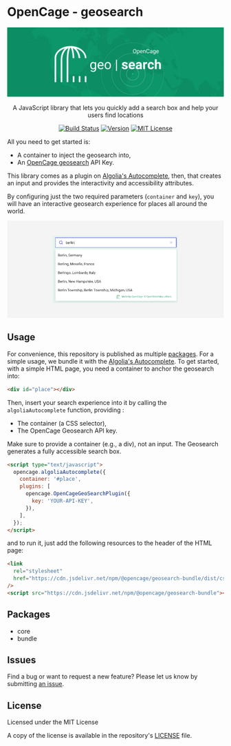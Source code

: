 # OpenCage - geosearch

<div align="center">

[![header](/resources/OpenCage-geosearch-header.png)](https://opencagedata.com/geosearch)

<p>A JavaScript library that lets you quickly add a search box and help your users find locations</p>

[![Build Status](https://app.travis-ci.com/OpenCageData/geosearch.svg?token=8YN5QSo2Lnt3LymLoxZZ&branch=develop)](https://app.travis-ci.com/OpenCageData/geosearch)
[![Version](https://img.shields.io/npm/v/@opencage/geosearch-core.svg?style=flat-square)](https://www.npmjs.com/package/@opencage/geosearch-core)
[![MIT License](https://img.shields.io/badge/License-MIT-green.svg?style=flat-square)](LICENSE)

</div>

All you need to get started is:

- A container to inject the geosearch into,
- An [OpenCage geosearch](https://opencagedata.com/geosearch) API Key.

This library comes as a plugin on [Algolia's Autocomplete](https://github.com/algolia/autocomplete), then, that creates an input and provides the interactivity and accessibility attributes.

By configuring just the two required parameters (`container` and `key`), you will have an interactive geosearch experience for places all around the world.

![header](/resources/screenshot-results-berlin.png)

## Usage

For convenience, this repository is published as multiple [packages](#Packages). For a simple usage, we bundle it with the [Algolia's Autocomplete](https://github.com/algolia/autocomplete).
To get started, with a simple HTML page, you need a container to anchor the geosearch into:

```html
<div id="place"></div>
```

Then, insert your search experience into it by calling the `algoliaAutocomplete` function, providing :

- The container (a CSS selector),
- The OpenCage Geosearch API key.

Make sure to provide a container (e.g., a div), not an input. The Geosearch generates a fully accessible search box.

```html
<script type="text/javascript">
  opencage.algoliaAutocomplete({
    container: '#place',
    plugins: [
      opencage.OpenCageGeoSearchPlugin({
        key: 'YOUR-API-KEY',
      }),
    ],
  });
</script>
```

and to run it, just add the following resources to the header of the HTML page:

```html
<link
  rel="stylesheet"
  href="https://cdn.jsdelivr.net/npm/@opencage/geosearch-bundle/dist/css/autocomplete-theme-classic.min.css"
/>
<script src="https://cdn.jsdelivr.net/npm/@opencage/geosearch-bundle"></script>
```

## Packages

- core
- bundle

## Issues

Find a bug or want to request a new feature? Please let us know by submitting [an issue](https://github.com/OpenCageData/geosearch/issues).

## License

Licensed under the MIT License

A copy of the license is available in the repository's [LICENSE](LICENSE) file.
